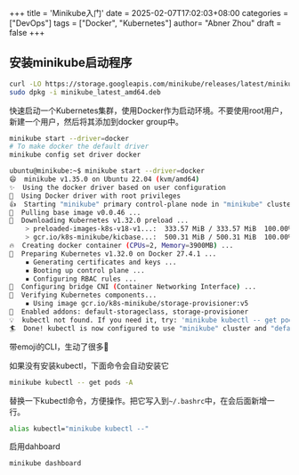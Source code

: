 +++
title = 'Minikube入门'
date = 2025-02-07T17:02:03+08:00
categories = ["DevOps"]
tags = ["Docker", "Kubernetes"]
author=  "Abner Zhou"
draft = false
+++

## 安装minikube启动程序

```bash
curl -LO https://storage.googleapis.com/minikube/releases/latest/minikube_latest_amd64.deb
sudo dpkg -i minikube_latest_amd64.deb
```

快速启动一个Kubernetes集群，使用Docker作为启动环境。不要使用root用户，新建一个用户，然后将其添加到docker group中。

```bash
minikube start --driver=docker
# To make docker the default driver
minikube config set driver docker
```

```bash
ubuntu@minikube:~$ minikube start --driver=docker
😄  minikube v1.35.0 on Ubuntu 22.04 (kvm/amd64)
✨  Using the docker driver based on user configuration
📌  Using Docker driver with root privileges
👍  Starting "minikube" primary control-plane node in "minikube" cluster
🚜  Pulling base image v0.0.46 ...
💾  Downloading Kubernetes v1.32.0 preload ...
    > preloaded-images-k8s-v18-v1...:  333.57 MiB / 333.57 MiB  100.00% 454.41
    > gcr.io/k8s-minikube/kicbase...:  500.31 MiB / 500.31 MiB  100.00% 488.66
🔥  Creating docker container (CPUs=2, Memory=3900MB) ...
🐳  Preparing Kubernetes v1.32.0 on Docker 27.4.1 ...
    ▪ Generating certificates and keys ...
    ▪ Booting up control plane ...
    ▪ Configuring RBAC rules ...
🔗  Configuring bridge CNI (Container Networking Interface) ...
🔎  Verifying Kubernetes components...
    ▪ Using image gcr.io/k8s-minikube/storage-provisioner:v5
🌟  Enabled addons: default-storageclass, storage-provisioner
💡  kubectl not found. If you need it, try: 'minikube kubectl -- get pods -A'
🏄  Done! kubectl is now configured to use "minikube" cluster and "default" namespace by default
```
带emoji的CLI，生动了很多🤣

如果没有安装kubectl，下面命令会自动安装它

```bash
minikube kubectl -- get pods -A
```

替换一下kubectl命令，方便操作。把它写入到`~/.bashrc`中，在会后面新增一行。

```bash
alias kubectl="minikube kubectl --"
```

启用dahboard

```bash
minikube dashboard
```
